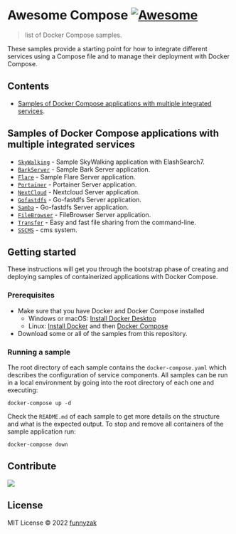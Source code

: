 # Awesome Compose [![Awesome](https://awesome.re/badge.svg)](https://awesome.re)

> list of Docker Compose samples.

These samples provide a starting point for how to integrate different services using a Compose file and to manage their deployment with Docker Compose.

<!--lint disable awesome-toc-->
## Contents

- [Samples of Docker Compose applications with multiple integrated services](#samples-of-docker-compose-applications-with-multiple-integrated-services).

## Samples of Docker Compose applications with multiple integrated services

- [`SkyWalking`](https://github.com/funnyzak/awesome-compose/tree/master/skywalking-es) - Sample SkyWalking application
with ElashSearch7.
- [`BarkServer`](https://github.com/funnyzak/awesome-compose/tree/master/bark) - Sample Bark Server application.
- [`Flare`](https://github.com/funnyzak/awesome-compose/tree/master/flare) - Sample Flare Server application.
- [`Portainer`](https://github.com/funnyzak/awesome-compose/tree/master/portainer) - Portainer Server application.
- [`NextCloud`](https://github.com/funnyzak/awesome-compose/tree/master/nextcloud) - Nextcloud Server application.
- [`Gofastdfs`](https://github.com/funnyzak/awesome-compose/tree/master/gofastdfs) - Go-fastdfs Server application.
- [`Samba`](https://github.com/funnyzak/awesome-compose/tree/master/samba) - Go-fastdfs Server application.
- [`FileBrowser`](https://github.com/funnyzak/awesome-compose/tree/master/filebrowser) - FileBrowser Server application.
- [`Transfer`](https://github.com/funnyzak/awesome-compose/tree/master/transfer) - Easy and fast file sharing from the command-line.
- [`SSCMS`](https://github.com/funnyzak/awesome-compose/tree/master/transfer) - cms system.


<!--lint disable awesome-toc-->


<!--lint disable awesome-toc-->
## Getting started

These instructions will get you through the bootstrap phase of creating and
deploying samples of containerized applications with Docker Compose.

### Prerequisites

- Make sure that you have Docker and Docker Compose installed
  - Windows or macOS:
    [Install Docker Desktop](https://www.docker.com/get-started)
  - Linux: [Install Docker](https://www.docker.com/get-started) and then
    [Docker Compose](https://github.com/docker/compose)
- Download some or all of the samples from this repository.

### Running a sample

The root directory of each sample contains the `docker-compose.yaml` which
describes the configuration of service components. All samples can be run in
a local environment by going into the root directory of each one and executing:

```console
docker-compose up -d
```

Check the `README.md` of each sample to get more details on the structure and
what is the expected output.
To stop and remove all containers of the sample application run:

```console
docker-compose down
```
<!--lint disable awesome-toc-->

## Contribute

<a href="https://github.com/funnyzak/awesome-compose/graphs/contributors">
  <img src="https://contrib.rocks/image?repo=funnyzak/awesome-compose" />
</a>



## License

MIT License © 2022 [funnyzak](https://github.com/funnyzak)
